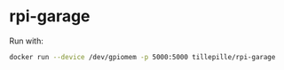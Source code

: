 # rpi-garage

Run with:

```bash
docker run --device /dev/gpiomem -p 5000:5000 tillepille/rpi-garage
```
